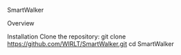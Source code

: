 SmartWalker

Overview

Installation
Clone the repository:
git clone https://github.com/WIRLT/SmartWalker.git
cd SmartWalker
